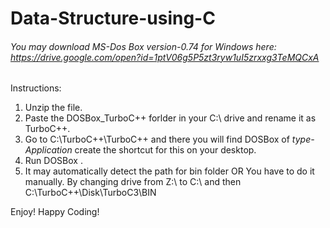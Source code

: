 # Data-Structure-using-C

###### You may download MS-Dos Box version-0.74 for Windows here: https://drive.google.com/open?id=1ptV06g5P5zt3ryw1uI5zrxxg3TeMQCxA

Instructions: 

1. Unzip the file.
2. Paste the DOSBox_TurboC++ forlder in your C:\ drive and rename it as TurboC++.
3. Go to C:\TurboC++\TurboC++ and there you will find DOSBox of *type- Application* create the shortcut for this on your desktop.
4. Run DOSBox .
5. It may automatically detect the path for bin folder
OR 
You have to do it manually. By changing drive from Z:\ to C:\ and then C:\TurboC++\Disk\TurboC3\BIN

Enjoy! Happy Coding!
